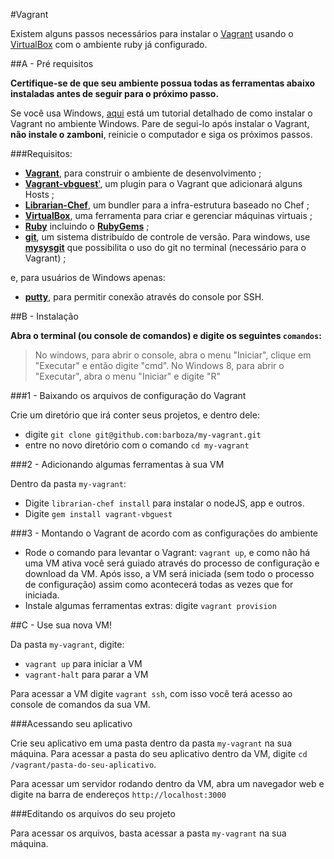 #Vagrant

Existem alguns passos necessários para instalar o [Vagrant](http://www.vagrantup.com/) usando o [VirtualBox](https://www.virtualbox.org/) com o ambiente ruby já configurado.

##A - Pré requisitos

**Certifique-se de que seu ambiente possua todas as ferramentas abaixo instaladas antes de seguir para o próximo passo.**

Se você usa Windows, [aqui](http://zamboni.readthedocs.org/en/latest/topics/install-zamboni/vagrant-on-windows.html) está um tutorial detalhado de como instalar o Vagrant no ambiente Windows. Pare de segui-lo após instalar o Vagrant, **não instale o zamboni**, reinicie o computador e siga os próximos passos.

###Requisitos:

* [**Vagrant**](http://docs.vagrantup.com/v2/installation/index.html), para construir o ambiente de desenvolvimento ;
* [**Vagrant-vbguest**'](https://github.com/dotless-de/vagrant-vbguest/blob/master/Readme.md), um plugin para o Vagrant que adicionará alguns Hosts ;
* [**Librarian-Chef**](http://docs.vagrantup.com/v2/installation/index.html), um bundler para a infra-estrutura baseado no Chef ;
* [**VirtualBox**](https://www.virtualbox.org/wiki/Downloads), uma ferramenta para criar e gerenciar máquinas virtuais ;
* [**Ruby**](http://www.ruby-lang.org/en/) incluindo o [**RubyGems**](http://rubygems.org/pages/download) ;
* [**git**](http://git-scm.com/), um sistema distribuído de controle de versão. Para windows, use [**mysysgit**](http://code.google.com/p/msysgit/downloads/list) que possibilita o uso do git no terminal (necessário para o Vagrant) ;

e, para usuários de Windows apenas:

* [**putty**](http://the.earth.li/~sgtatham/putty/latest/x86/putty.exe), para permitir conexão através do console por SSH.


##B - Instalação

**Abra o terminal (ou console de comandos) e digite os seguintes `comandos`:**

> No windows, para abrir o console, abra o menu "Iniciar", clique em "Executar" e então digite "cmd". No Windows 8, para abrir o "Executar", abra o menu "Iniciar" e digite  "R"

###1 - Baixando os arquivos de configuração do Vagrant

Crie um diretório que irá conter seus projetos, e dentro dele:

* digite `git clone git@github.com:barboza/my-vagrant.git`
* entre no novo diretório com o comando `cd my-vagrant`

###2 - Adicionando algumas ferramentas à sua VM

Dentro da pasta `my-vagrant`:

* Digite `librarian-chef install` para instalar o nodeJS, app e outros.
* Digite `gem install vagrant-vbguest`

###3 - Montando o Vagrant de acordo com as configurações do ambiente

* Rode o comando para levantar o Vagrant: `vagrant up`, e como não há uma VM ativa você será guiado através do processo de configuração e download da VM. Após isso, a VM será iniciada (sem todo o processo de configuração) assim como acontecerá todas as vezes que for iniciada.
* Instale algumas ferramentas extras: digite `vagrant provision`

##C - Use sua nova VM!

Da pasta `my-vagrant`, digite:

* `vagrant up` para iniciar a VM
* `vagrant-halt` para parar a VM

Para acessar a VM digite `vagrant ssh`, com isso você terá acesso ao console de comandos da sua VM.

###Acessando seu aplicativo

Crie seu aplicativo em uma pasta dentro da pasta `my-vagrant` na sua máquina. Para acessar a pasta do seu aplicativo dentro da VM, digite `cd /vagrant/pasta-do-seu-aplicativo`.

Para acessar um servidor rodando dentro da VM, abra um navegador web e digite na barra de endereços `http://localhost:3000`

###Editando os arquivos do seu projeto

Para acessar os arquivos, basta acessar a pasta `my-vagrant` na sua máquina.

 
